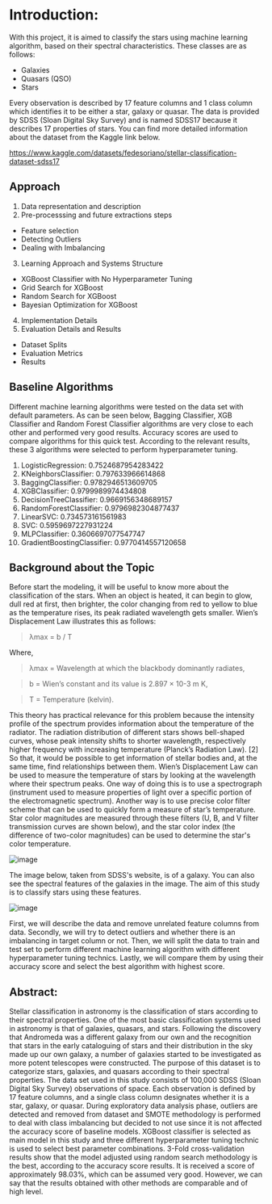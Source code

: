 
# Introduction:
With this project, it is aimed to classify the stars using machine learning algorithm, based on their spectral characteristics. These classes are as follows:
 
  * Galaxies
  * Quasars (QSO)
  * Stars

Every observation is described by 17 feature columns and 1 class column which identifies it to be either a star, galaxy or quasar. The data is provided by SDSS (Sloan Digital Sky Survey) and is named SDSS17 because it describes 17 properties of stars. You can find more detailed information about the dataset from the Kaggle link below.

https://www.kaggle.com/datasets/fedesoriano/stellar-classification-dataset-sdss17

## Approach

1. Data representation and description
2. Pre-processsing and future extractions steps
  * Feature selection
  * Detecting Outliers
  * Dealing with Imbalancing
3. Learning Approach and Systems Structure
  * XGBoost Classifier with No Hyperparameter Tuning
  * Grid Search for XGBoost
  * Random Search for XGBoost
  * Bayesian Optimization for XGBoost
4. Implementation Details
5. Evaluation Details and Results
  * Dataset Splits
  * Evaluation Metrics
  * Results

## Baseline Algorithms

Different machine learning algorithms were tested on the data set with default parameters. As can be seen below, Bagging Classifier, XGB Classifier and Random Forest Classifier algorithms are very close to each other and performed very good results. Accuracy scores are used to compare algorithms for this quick test. According to the relevant results, these 3 algorithms were selected to perform hyperparameter tuning.

1. LogisticRegression: 0.7524687954283422
2. KNeighborsClassifier: 0.797633966614868
3. BaggingClassifier: 0.9782946513609705
4. XGBClassifier: 0.9799989974434808
5. DecisionTreeClassifier: 0.9669156348689157
6. RandomForestClassifier: 0.9796982304877437
7. LinearSVC: 0.734573161561983
8. SVC: 0.5959697227931224
9. MLPClassifier: 0.3606697077547747
10. GradientBoostingClassifier: 0.9770414557120658
   
## Background about the Topic

Before start the modeling, it will be useful to know more about the classification of the stars.
When an object is heated, it can begin to glow, dull red at first, then brighter, the color changing from red to yellow to blue as the temperature rises, its peak radiated wavelength gets smaller. Wien’s Displacement Law illustrates this as follows:

> λmax = b / T

Where,

>λmax = Wavelength at which the blackbody dominantly radiates,

>b = Wien’s constant and its value is 2.897 × 10-3 m K,

>T = Temperature (kelvin).

This theory has practical relevance for this problem because the intensity profile of the spectrum provides information about the temperature of the radiator. The radiation distribution of different stars shows bell-shaped curves, whose peak intensity shifts to shorter wavelength, respectively higher frequency with increasing temperature (Planck’s Radiation Law). [2] So that, it would be possible to get information of stellar bodies and, at the same time, find relationships between them. Wien’s Displacement Law can be used to measure the temperature of stars by looking at the wavelength where their spectrum peaks. One way of doing this is to use a spectrograph (instrument used to measure properties of light over a specific portion of the electromagnetic spectrum). Another way is to use precise color filter scheme that can be used to quickly form a measure of star’s temperature. Star color magnitudes are measured through these filters (U, B, and V filter transmission curves are shown below), and the star color index (the difference of two-color magnitudes) can be used to determine the star's color temperature.

![image](https://github.com/user-attachments/assets/ebfc551a-11ab-4a7f-bc79-84985cc99770)

The image below, taken from SDSS's website, is of a galaxy. You can also see the spectral features of the galaxies in the image. The aim of this study is to classify stars using these features. 

![image](https://github.com/user-attachments/assets/9feccd26-348c-4e7f-b6fd-a75553a41f0d)

First, we will describe the data and remove unrelated feature columns from data. Secondly, we will try to detect outliers and whether there is an imbalancing in target column or not. Then, we will split the data to train and test set to perform different machine learning algorithm with different hyperparameter tuning technics. Lastly, we will compare them by using their accuracy score and select the best algorithm with highest score.


## Abstract:
Stellar classification in astronomy is the classification of stars according to their spectral properties. One of the most basic classification systems used in astronomy is that of galaxies, quasars, and stars. Following the discovery that Andromeda was a different galaxy from our own and the recognition that stars in the early cataloguing of stars and their distribution in the sky made up our own galaxy, a number of galaxies started to be investigated as more potent telescopes were constructed. The purpose of this dataset is to categorize stars, galaxies, and quasars according to their spectral properties. The data set used in this study consists of 100,000 SDSS (Sloan Digital Sky Survey) observations of space. Each observation is defined by 17 feature columns, and a single class column designates whether it is a star, galaxy, or quasar. During exploratory data analysis phase, outliers are detected and removed from dataset and SMOTE methodology is performed to deal with class imbalancing but decided to not use since it is not affected the accuracy score of baseline models. XGBoost classifier is selected as main model in this study and three different hyperparameter tuning technic is used to select best parameter combinations. 3-Fold cross-validation results show that the model adjusted using random search methodology is the best, according to the accuracy score results. It is received a score of approximately 98.03%, which can be assumed very good. However, we can say that the results obtained with other methods are comparable and of high level.
